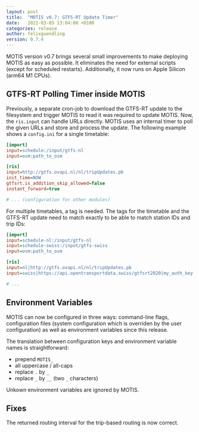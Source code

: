 ```yaml
---
layout: post
title:  "MOTIS v0.7: GTFS-RT Update Timer"
date:   2022-03-05 13:04:00 +0100
categories: release
author: felixguendling
version: 0.7.4
---
```


MOTIS version v0.7 brings several small improvements to make deploying MOTIS as easy as possible. It eliminates the need for external scripts (except for scheduled restarts). Additionally, it now runs on Apple Silicon (arm64 M1 CPUs).


## GTFS-RT Polling Timer inside MOTIS

Previously, a separate cron-job to download the GTFS-RT update to the filesystem and trigger MOTIS to read it was required to update MOTIS. Now, the `ris.input` can handle URLs directly. MOTIS uses an internal timer to poll the given URLs and store and process the update. The following example shows a `config.ini` for a single timetable:

```ini
[import]
input=schedule:/input/gtfs-nl
input=osm:path_to_osm

[ris]
input=http://gtfs.ovapi.nl/nl/tripUpdates.pb
init_time=NOW
gtfsrt.is_addition_skip_allowed=false
instant_forward=true

# ... (configuration for other modules)
```

For multiple timetables, a tag is needed. The tags for the timetable and the GTFS-RT update need to match exactly to be able to match station IDs and trip IDs:

```ini
[import]
input=schedule-nl:/input/gtfs-nl
input=schedule-swiss:/input/gtfs-swiss
input=osm:path_to_osm

[ris]
input=nl|http://gtfs.ovapi.nl/nl/tripUpdates.pb
input=swiss|https://api.opentransportdata.swiss/gtfsrt2020|my_auth_key

# ...
```

## Environment Variables

MOTIS can now be configured in three ways: command-line flags, configuration files (system configuration which is overriden by the user configuration) as well as environment variables since this release.

The translation between configuration keys and environment variable names is straightforward:

  - prepend `MOTIS_`
  - all uppercase / all-caps
  - replace `.` by `_`
  - replace `_` by `__` (two `_` characters)

Unkown environment variables are ignored by MOTIS.


## Fixes

The returned routing interval for the trip-based routing is now correct.